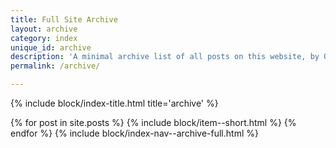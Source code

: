 ```yaml
---
title: Full Site Archive
layout: archive
category: index
unique_id: archive
description: 'A minimal archive list of all posts on this website, by Oliver Pattison.'
permalink: /archive/

---
```


{% include block/index-title.html title='archive' %}

{% for post in site.posts %}
{% include block/item--short.html %}
{% endfor %}
{% include block/index-nav--archive-full.html %}
